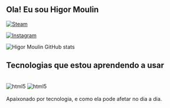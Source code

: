 
## Ola! Eu sou Higor Moulin

[![Steam](https://img.shields.io/badge/Steam-000000?style=for-the-badge&logo=steam&logoColor=white)](https://steamcommunity.com/id/Al3m4oBR123/)

[![Instagram](https://img.shields.io/badge/Instagram-E4405F?style=for-the-badge&logo=instagram&logoColor=white)](https://www.instagram.com/higor.vmoulin/)

![Higor Moulin GitHub stats](https://github-readme-stats.vercel.app/api?username=HigorVM&show_icons=true&theme=dracula)

## Tecnologias que estou aprendendo a usar

<div style="display: inline_block"><br/>
    <img align="center" alt="html5" src="https://img.shields.io/badge/HTML-239120?style=for-the-badge&logo=html5&logoColor=white" />
    <img align="center" alt="html5" src="https://img.shields.io/badge/JavaScript-F7DF1E?style=for-the-badge&logo=javascript&logoColor=black" />
</div>
<br>
Apaixonado por tecnologia, e como ela pode afetar no dia a dia.

